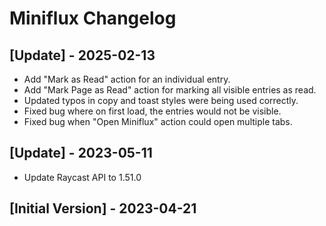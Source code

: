 # Miniflux Changelog

## [Update] - 2025-02-13

- Add "Mark as Read" action for an individual entry.
- Add "Mark Page as Read" action for marking all visible entries as read.
- Updated typos in copy and toast styles were being used correctly.
- Fixed bug where on first load, the entries would not be visible.
- Fixed bug when "Open Miniflux" action could open multiple tabs.

## [Update] - 2023-05-11

- Update Raycast API to 1.51.0

## [Initial Version] - 2023-04-21
